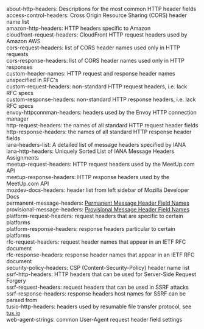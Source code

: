 about-http-headers: Descriptions for the most common HTTP header fields  
access-control-headers: Cross Origin Resource Sharing (CORS) header name list  
amazon-http-headers: HTTP headers specific to Amazon  
cloudfront-request-headers: CloudFront HTTP request headers used by Amazon AWS  
cors-request-headers: list of CORS header names used only in HTTP requests  
cors-response-headers: list of CORS header names used only in HTTP responses  
custom-header-names: HTTP request and response header names unspecified in RFC's  
custom-request-headers: non-standard HTTP request headers, i.e. lack RFC specs  
custom-response-headers: non-standard HTTP response headers, i.e. lack RFC specs  
envoy-httpconnman-headers: headers used by the Envoy HTTP connection manager  
http-request-headers: the names of all standard HTTP request header fields  
http-response-headers: the names of all standard HTTP response header fields  
iana-headers-list: A detailed list of message headers specified by IANA  
iana-http-headers: Uniquely Sorted List of IANA Message Headers Assignments  
meetup-request-headers: HTTP request headers used by the MeetUp.com API  
meetup-response-headers: HTTP response headers used by the MeetUp.com API  
mozdev-docs-headers: header list from left sidebar of Mozilla Developer Docs  
permanent-message-headers: [Permanent Message Header Field Names](https://iana.org/assignments/message-headers/perm-headers.csv)  
provisional-message-headers: [Provisional Message Header Field Names](https://iana.org/assignments/message-headers/prov-headers.csv)  
platform-request-headers: request headers that are specific to certain platforms  
platform-response-headers: response headers particular to certain platforms  
rfc-request-headers: request header names that appear in an IETF RFC document  
rfc-response-headers: response header names that appear in an IETF RFC document  
security-policy-headers: CSP (Content-Security-Policy) header name list  
ssrf-http-headers: HTTP headers that can be used for Server-Side Request Forgery  
ssrf-request-headers: request headers that can be used in SSRF attacks  
ssrf-response-headers: response headers host names for SSRF can be parsed from  
tusio-http-headers: headers used by resumable file transfer protocol, see [tus.io](https://tus.io "Open Protocol for Resumable File Uploads")  
web-agent-strings: common User-Agent request header field settings  
